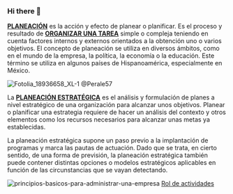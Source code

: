 ### Hi there 👋

<!--
**Perale57/Perale57** is a ✨ _special_ ✨ repository because its `README.md` (this file) appears on your GitHub profile.

Here are some ideas to get you started:

- 🔭 I’m currently working on ...
- 🌱 I’m currently learning ...
- 👯 I’m looking to collaborate on ...
- 🤔 I’m looking for help with ...
- 💬 Ask me about ...
- 📫 How to reach me: ...
- 😄 Pronouns: ...
- ⚡ Fun fact: ...
-->
[**PLANEACIÓN**](https://github.com/ORG-YORK) es la acción y efecto de planear o planificar. Es el proceso y resultado de [**ORGANIZAR UNA TAREA**](https://flipboard.com/@imdd_org_york/getting-started-on-mobile/a-5V-2qlW1QOuGUnGToTl1wg%3Aa%3A4017049553-43bd83f731%2Fnotion.so) simple o compleja teniendo en cuenta factores internos y externos orientados a la obtención uno o varios objetivos. 
 El concepto de planeación se utiliza en diversos ámbitos, como en el mundo de la empresa, la política, la economía o la educación. Este término se utiliza en algunos países de Hispanoamérica, especialmente en México.

![Fotolia_18936658_XL-1](https://user-images.githubusercontent.com/78628947/114536071-58ebe400-9c16-11eb-9f96-92d4c113e7ac.jpg)
@Perale57 

La [**PLANEACIÓN ESTRATÉGICA**](https://www.notion.so/T-POWER-BI-0ebdb8058cdd40b99503ac1c84cee5e0?invite=f6b124a7315f46b8b4f08c739dc55b94&r=1&state=eyJleHBlcmltZW50R3JvdXBzIjp7ImVtYWlsX2ludml0ZV9vbmVfY2xpY2tfdG9fam9pbiI6ImNvbnRyb2wiLCJlbWFpbF9pbnZpdGVfb25lX2NsaWNrX3RvX2pvaW5fdjIiOiJjb250cm9sIiwiam9pbmVyX2VtYWlsX2FkZF9pbnZpdGVyX2VtYWlsX3RvX2JvZHkiOiJjb250cm9sIiwiam9pbmVyX2VtYWlsX2Zvb3RlciI6ImNvbnRyb2wiLCJpbnZpdGF0aW9uX2N0YSI6ImNvbnRyb2wifSwiaW52aXRlZUVtYWlsIjoiaWJhcnJhY3BlcmFsZXNhQG91dGxvb2suY29tIn0=&n=page_invite&pvs=0)
es el análisis y formulación de planes a nivel estratégico de una organización para alcanzar unos objetivos. Planear o planificar una estrategia requiere de hacer un análisis del contexto y otros elementos como los recursos necesarios para alcanzar unas metas ya establecidas.

La planeación estratégica supone un paso previo a la implantación de programas y marca las pautas de actuación. Dado que se trata, en cierto sentido, de una forma de previsión, la planeación estratégica también puede contener distintas opciones o modelos estratégicos aplicables en función de las circunstancias que se vayan detectando. 

![principios-basicos-para-administrar-una-empresa](https://user-images.githubusercontent.com/78628947/114534809-ff36ea00-9c14-11eb-95d6-2e15a195d4f4.png)
[Rol de actividades ]($GIT_DIR/objects/Org-York_Mig29k-home-blog.refs/headsrefs/tags--initial-branch)



